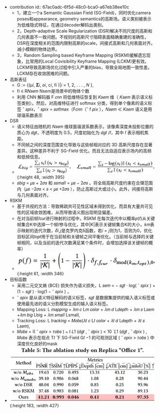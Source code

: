 - contribution
  id:: 67ac0adc-6f5d-48c0-bca0-a67eb38ee10c
	- 1，建立一个a Semantic Gaussian Field (SG-Field)，同时优化camera poses和appearance, geometry semantics的高斯场。语义类别被表示为低维隐式特征，在通过decoder解码出类别。
	- 2，Depth-adaptive Scale Regularization (DSR)解决不同尺度的高斯和几何表面不一致问题。不规则的高斯尺寸阻碍表面精确重建的准确性，DSR在深度相关的范围内限制高斯的scale，间接式高斯和几何表面对齐。减小模糊的物体边界。
	- 3，Random Sampling based Keyframe Mapping (RSKM)缓解遗忘现象，比常用的Local Covisibility Keyframe Mapping (LCKM)更有效。LCKM导致高斯场优化过程中引入严重的bias，导致全局地图一致性差。LCKM存在收敛困难的问题。
- 高斯表征
	- G := {(μ𝑖, 𝚺𝑖, 𝑜𝑖, c𝑖, f𝑖 )|𝑖 = 1, 2, . . . , 𝑁 },
	- f𝑖 ∈ R𝑁𝑠𝑒𝑚 Nsem是场景中的物体个数
	- 利用 CNN 解码器 F 𝑐𝑛𝑛​​ 将低维特征恢复到 𝐾𝑠𝑒𝑚 维（ 𝐾𝑠𝑒𝑚 表示语义标签类别）。然后，对高维特征进行 softmax 分类，得到单个像素的语义标签 ˆ 𝑠𝑝𝑖𝑥，ˆ 𝑠𝑝𝑖𝑥 = 𝑠𝑜𝑓𝑡𝑚𝑎𝑥（F𝑐𝑛𝑛（ˆ f 𝑝𝑖𝑥 ），𝑁𝑠𝑒𝑚 ≪ 𝐾𝑠𝑒𝑚 语义是用球谐系数表示
- DSR
	- 语义特征由随机的 𝑁𝑠𝑒𝑚 维球面谐波系数表示，该像素深度未投影位置的质心为 𝑑𝑔𝑡，不透明度为 0.5，尺度初始化为 𝑑𝑔𝑡 /𝑓，其中 𝑓 表示相机焦距。
	- 不同帧之间的深度范围变化导致与这些帧相对应的 3D 高斯尺度存在显著差异。这种差异不利于 SG-Field 优化。而且无法自适应表示场内的高频和低频信息。
	- ![Replaced by Image Uploader](https://raw.githubusercontent.com/Laura-Ting/blog-images/master/202502131033070.png){:height 48, :width 395}
	- 𝑠𝑏𝑖𝑔 = 𝜇𝑠 + 2𝜎𝑠 和 𝑠𝑠𝑚𝑎𝑙𝑙 = 𝜇𝑠 − 2𝜎𝑠 。将全局高斯尺度约束在合理范围内（𝜇𝑠 −2𝜎𝑠 < 𝑠 < 𝜇𝑠 +2𝜎𝑠 ），防止高斯过大或过小。此外，间接将高斯与几何表面对齐。
- RSKM
	- 基于共视的方法：导致稀疏共可见性区域未得到优化，而具有大量共可见性的区域收敛困难，从而导致语义图出现明显偏差。
	- 在对当前帧𝑓𝑐𝑢𝑟进行映射的过程中，RSKM 在每次迭代中以概率𝑝(𝑓)从关键帧集合K中选择一个帧𝑓参与优化，其中|K|表示关键帧集合K的大小，𝑘𝑚表示映射的迭代次数，𝛿𝑖,𝑗是克罗内克δ函数，若𝑖 = 𝑗则为1，否则为0，优化目标区间𝑡𝑜𝑝𝑡用于在当前帧和关键帧之间平衡优化。（当前帧与选择的关键帧相同，以及当前的迭代次数满足某个条件时，会增加选择该关键帧的概率）
	- ![Replaced by Image Uploader](https://raw.githubusercontent.com/Laura-Ting/blog-images/master/202502131042787.png){:height 61, :width 346}
- 目标函数
	- 采用二元交叉熵 (BCE) 损失作为语义损失，L 𝑠𝑒𝑚 = − 𝑠𝑔𝑡 · log( ˆ 𝑠𝑝𝑖𝑥 ) + (1 − 𝑠𝑔𝑡 ) · log(1 − ˆ 𝑠𝑝𝑖𝑥 ) ，
	- ˆ 𝑠𝑝𝑖𝑥 是从语义特征解码的语义标签，𝑠𝑔𝑡 是数据集提供的输入语义标签或使用最先进的语义分割模型生成的输入语义标签。
	- Mapping Loss: L 𝑚𝑎𝑝𝑝𝑖𝑛𝑔 = 𝜆𝑚 𝑐 L𝑚 𝑐𝑜𝑙𝑜𝑟 + 𝜆𝑚 𝑑 L𝑑𝑒𝑝𝑡ℎ + 𝜆𝑚 𝑠 L𝑠𝑒𝑚 +𝜆𝑚 𝑏𝑖𝑔 Lbig + 𝜆𝑚 𝑠𝑚𝑎𝑙𝑙 Lsmall,
	- Tracking Loss: L 𝑡𝑟𝑎𝑐𝑘𝑖𝑛𝑔 = 𝑀𝑜𝑏𝑠(𝜆𝑡 𝑐 L𝑡 𝑐𝑜𝑙𝑜𝑟 + 𝜆𝑡 𝑑 L𝑑𝑒𝑝𝑡ℎ + 𝜆𝑡 𝑠 L𝑠𝑒𝑚),
	- 𝑀𝑜𝑏𝑠 = I( ˆ 𝑜𝑝𝑖𝑥 > 𝜏𝑜𝑏𝑠 ) ∧ I 𝐿1 (𝑑𝑔𝑡 , ˆ 𝑑𝑝𝑖𝑥 ) < 10  ̃ 𝐿1 (𝑑𝑔𝑡 , ˆ 𝑑𝑝𝑖𝑥 ) , 𝑀𝑜𝑏𝑠 表示在视点 T𝑡 下 SG-Field G𝑡 −1 的可观测区域 ( ˆ 𝑜𝑝𝑖𝑥 > 𝜏𝑜𝑏𝑠 ) 中深度优化良好的mask
- ![Replaced by Image Uploader](https://raw.githubusercontent.com/Laura-Ting/blog-images/master/202502131140456.png){:height 183, :width 427}